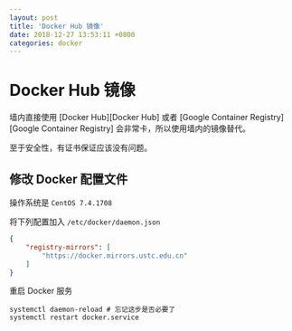 ```yaml
---
layout: post
title: 'Docker Hub 镜像'
date: 2018-12-27 13:53:11 +0800
categories: docker
---
```


# Docker Hub 镜像

墙内直接使用 [Docker Hub][Docker Hub] 或者 [Google Container Registry][Google Container Registry] 会非常卡，所以使用墙内的镜像替代。

至于安全性，有证书保证应该没有问题。

## 修改 Docker 配置文件

操作系统是 `CentOS 7.4.1708`

将下列配置加入 `/etc/docker/daemon.json`

```json
{
    "registry-mirrors": [
        "https://docker.mirrors.ustc.edu.cn"
    ]
}
```

重启 Docker 服务

```shell
systemctl daemon-reload # 忘记这步是否必要了
systemctl restart docker.service
```
